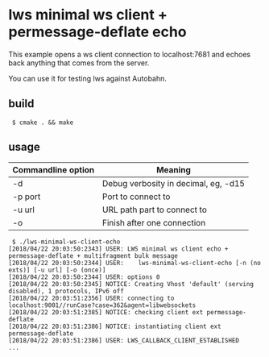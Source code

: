# lws minimal ws client + permessage-deflate echo

This example opens a ws client connection to localhost:7681 and
echoes back anything that comes from the server.

You can use it for testing lws against Autobahn.

## build

```
 $ cmake . && make
```

## usage

Commandline option|Meaning
---|---
-d <loglevel>|Debug verbosity in decimal, eg, -d15
-p port|Port to connect to
-u url|URL path part to connect to
-o|Finish after one connection

```
 $ ./lws-minimal-ws-client-echo
[2018/04/22 20:03:50:2343] USER: LWS minimal ws client echo + permessage-deflate + multifragment bulk message
[2018/04/22 20:03:50:2344] USER:    lws-minimal-ws-client-echo [-n (no exts)] [-u url] [-o (once)]
[2018/04/22 20:03:50:2344] USER: options 0
[2018/04/22 20:03:50:2345] NOTICE: Creating Vhost 'default' (serving disabled), 1 protocols, IPv6 off
[2018/04/22 20:03:51:2356] USER: connecting to localhost:9001//runCase?case=362&agent=libwebsockets
[2018/04/22 20:03:51:2385] NOTICE: checking client ext permessage-deflate
[2018/04/22 20:03:51:2386] NOTICE: instantiating client ext permessage-deflate
[2018/04/22 20:03:51:2386] USER: LWS_CALLBACK_CLIENT_ESTABLISHED
...
```

